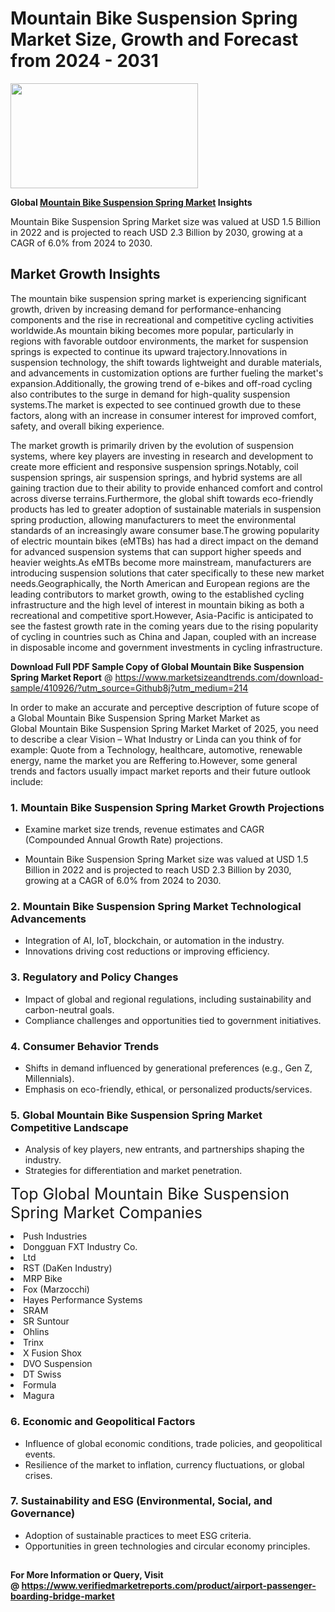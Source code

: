 <H1>Mountain Bike Suspension Spring Market Size, Growth and Forecast from 2024 - 2031</H1><img class="aligncenter size-medium wp-image-584254" src="https://thirdeyenews.in/wp-content/uploads/2024/09/Global-Market-Research-300x168.jpeg" alt="" width="300" height="168" /><p><strong>Global&nbsp;<a href="https://www.marketsizeandtrends.com/download-sample/410926/?utm_source=Github8j?utm_medium=214">Mountain Bike Suspension Spring Market</a> Insights</strong></p><p>Mountain Bike Suspension Spring Market size was valued at USD 1.5 Billion in 2022 and is projected to reach USD 2.3 Billion by 2030, growing at a CAGR of 6.0% from 2024 to 2030.</p><p><h2>Market Growth Insights</h2> <p>The mountain bike suspension spring market is experiencing significant growth, driven by increasing demand for performance-enhancing components and the rise in recreational and competitive cycling activities worldwide.As mountain biking becomes more popular, particularly in regions with favorable outdoor environments, the market for suspension springs is expected to continue its upward trajectory.Innovations in suspension technology, the shift towards lightweight and durable materials, and advancements in customization options are further fueling the market's expansion.Additionally, the growing trend of e-bikes and off-road cycling also contributes to the surge in demand for high-quality suspension systems.The market is expected to see continued growth due to these factors, along with an increase in consumer interest for improved comfort, safety, and overall biking experience.</p> <p>The market growth is primarily driven by the evolution of suspension systems, where key players are investing in research and development to create more efficient and responsive suspension springs.Notably, coil suspension springs, air suspension springs, and hybrid systems are all gaining traction due to their ability to provide enhanced comfort and control across diverse terrains.Furthermore, the global shift towards eco-friendly products has led to greater adoption of sustainable materials in suspension spring production, allowing manufacturers to meet the environmental standards of an increasingly aware consumer base.The growing popularity of electric mountain bikes (eMTBs) has had a direct impact on the demand for advanced suspension systems that can support higher speeds and heavier weights.As eMTBs become more mainstream, manufacturers are introducing suspension solutions that cater specifically to these new market needs.Geographically, the North American and European regions are the leading contributors to market growth, owing to the established cycling infrastructure and the high level of interest in mountain biking as both a recreational and competitive sport.However, Asia-Pacific is anticipated to see the fastest growth rate in the coming years due to the rising popularity of cycling in countries such as China and Japan, coupled with an increase in disposable income and government investments in cycling infrastructure.</p> <p><span class=""><strong>Download Full PDF Sample Copy of Global Mountain Bike Suspension Spring Market Report</strong> @ <a href="https://www.marketsizeandtrends.com/download-sample/410926/?utm_source=Github8j?utm_medium=214" target="_blank">https://www.marketsizeandtrends.com/download-sample/410926/?utm_source=Github8j?utm_medium=214</a></span></p><p>In order to make an accurate and perceptive description of future scope of a Global&nbsp;Mountain Bike Suspension Spring Market Market as Global&nbsp;Mountain Bike Suspension Spring Market Market of 2025, you need to describe a clear Vision &ndash; What Industry or Linda can you think of for example: Quote from a Technology, healthcare, automotive, renewable energy, name the market you are Reffering to.However, some general trends and factors usually impact market reports and their future outlook include:</p><h3>1.&nbsp;<strong>Mountain Bike Suspension Spring Market Growth Projections</strong></h3><ul><li>Examine market size trends, revenue estimates and CAGR (Compounded Annual Growth Rate) projections.</li><li><p>Mountain Bike Suspension Spring Market size was valued at USD 1.5 Billion in 2022 and is projected to reach USD 2.3 Billion by 2030, growing at a CAGR of 6.0% from 2024 to 2030.</p></li></ul><h3>2.&nbsp;<strong>Mountain Bike Suspension Spring Market Technological Advancements</strong></h3><ul><li>Integration of AI, IoT, blockchain, or automation in the industry.</li><li>Innovations driving cost reductions or improving efficiency.</li></ul><h3>3.&nbsp;<strong>Regulatory and Policy Changes</strong></h3><ul><li>Impact of global and regional regulations, including sustainability and carbon-neutral goals.</li><li>Compliance challenges and opportunities tied to government initiatives.</li></ul><h3>4.&nbsp;<strong>Consumer Behavior Trends</strong></h3><ul><li>Shifts in demand influenced by generational preferences (e.g., Gen Z, Millennials).</li><li>Emphasis on eco-friendly, ethical, or personalized products/services.</li></ul><h3>5.&nbsp;<strong>Global Mountain Bike Suspension Spring Market Competitive Landscape</strong></h3><ul><li>Analysis of key players, new entrants, and partnerships shaping the industry.</li><li>Strategies for differentiation and market penetration.</li></ul><p data-pm-slice="1 1 []"><span style="color: inherit; font-family: inherit; font-size: 25px;">Top Global Mountain Bike Suspension Spring Market Companies</span></p><div class="" data-test-id=""><p><li>Push Industries</li><li> Dongguan FXT Industry Co.</li><li>Ltd</li><li> RST (DaKen Industry)</li><li> MRP Bike</li><li> Fox (Marzocchi)</li><li> Hayes Performance Systems</li><li> SRAM</li><li> SR Suntour</li><li> Ohlins</li><li> Trinx</li><li> X Fusion Shox</li><li> DVO Suspension</li><li> DT Swiss</li><li> Formula</li><li> Magura</li></p></div><h3>6.&nbsp;<strong>Economic and Geopolitical Factors</strong></h3><ul><li>Influence of global economic conditions, trade policies, and geopolitical events.</li><li>Resilience of the market to inflation, currency fluctuations, or global crises.</li></ul><h3>7.&nbsp;<strong>Sustainability and ESG (Environmental, Social, and Governance)</strong></h3><ul><li>Adoption of sustainable practices to meet ESG criteria.</li><li>Opportunities in green technologies and circular economy principles.</li></ul><h2><strong style="font-size: 14px;">For More Information or Query, Visit @&nbsp;</strong><a style="background-color: #ffffff; font-size: 14px;" href="https://www.marketsizeandtrends.com/report/mountain-bike-suspension-spring-market/" target="_blank">https://www.verifiedmarketreports.com/product/airport-passenger-boarding-bridge-market</a></h2>